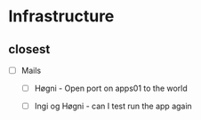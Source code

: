# Infrastructure

## closest
- [ ] Mails
    - [ ] Høgni - Open port on apps01 to the world
    - [ ] Ingi og Høgni - can I test run the app again

